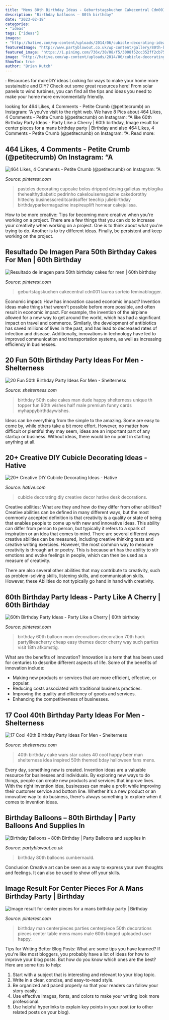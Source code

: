```yaml
---
title: "Mens 80th Birthday Ideas - Geburtstagskuchen Cakecentral Cdn001 Laurea Sorteio Feminablogger"
description: "Birthday balloons – 80th birthday"
date: "2023-02-18"
categories:
- "ideas"
tags: ["ideas"]
images:
- "http://hative.com/wp-content/uploads/2014/06/cubicle-decorating-ideas/4-cubicle-decorating-ideas.jpg"
featuredImage: "http://www.partyblowout.co.uk/wp-content/gallery/80th-birthday-1/2016-06-11-17.52.57-1.jpg"
featured_image: "https://i.pinimg.com/736x/30/08/f5/3008f52cc352ff2cb7567b9390e5b8df.jpg"
image: "http://hative.com/wp-content/uploads/2014/06/cubicle-decorating-ideas/4-cubicle-decorating-ideas.jpg"
ShowToc: true
author: "Brian Kutch"
---
```



: Resources for moreDIY ideas
Looking for ways to make your home more sustainable and DIY? Check out some great resources here! From solar panels to wind turbines, you can find all the tips and ideas you need to make your home more environmentally friendly.

	

		
looking for 464 Likes, 4 Comments - Petite Crumb (@petitecrumb) on Instagram: “A you've visit to the right web. We have 8 Pics about 464 Likes, 4 Comments - Petite Crumb (@petitecrumb) on Instagram: “A like 60th Birthday Party Ideas - Party Like a Cherry | 60th birthday, Image result for center pieces for a mans birthday party | Birthday and also 464 Likes, 4 Comments - Petite Crumb (@petitecrumb) on Instagram: “A. Read more:
		
    
## 464 Likes, 4 Comments - Petite Crumb (@petitecrumb) On Instagram: “A

<img loading=lazy src="https://i.pinimg.com/736x/cb/94/47/cb9447c164cf0349269dc78054d07563.jpg" onerror="this.onerror=null;this.src='https://tse4.mm.bing.net/th?id=OIP.cHymJR3Ps_irLXWeiU7GwwAAAA&amp;pid=15.1';" alt="464 Likes, 4 Comments - Petite Crumb (@petitecrumb) on Instagram: “A">

_Source: pinterest.com_

>pasteles decorating cupcake bolos dripped desing galletas myblogika thehealthydiabetic pedrinho cakelouisemagazine cakedorothy hittechy businesscreditcardsoffer teechip juliebirthday birthdayparkermagazine inspireuplift hornear cakejulissa. 

	

How to be more creative: Tips for becoming more creative when you're working on a project.
There are a few things that you can do to increase your creativity when working on a project. One is to think about what you're trying to do. Another is to try different ideas. Finally, be persistent and keep working on the project.

    
## Resultado De Imagen Para 50th Birthday Cakes For Men | 60th Birthday

<img loading=lazy src="https://i.pinimg.com/736x/30/08/f5/3008f52cc352ff2cb7567b9390e5b8df.jpg" onerror="this.onerror=null;this.src='https://tse2.mm.bing.net/th?id=OIP.oEab5h504ypcd1H3sFxCZAHaJ3&amp;pid=15.1';" alt="Resultado de imagen para 50th birthday cakes for men | 60th birthday">

_Source: pinterest.com_

>geburtstagskuchen cakecentral cdn001 laurea sorteio feminablogger. 

	

Economic impact: How has innovation caused economic impact?
Invention ideas make things that weren't possible before more possible, and often result in economic impact. For example, the invention of the airplane allowed for a new way to get around the world, which has had a significant impact on travel and commerce. Similarly, the development of antibiotics has saved millions of lives in the past, and has lead to decreased rates of infection and disease. Additionally, innovations in technology have led to improved communication and transportation systems, as well as increasing efficiency in businesses.

    
## 20 Fun 50th Birthday Party Ideas For Men - Shelterness

<img loading=lazy src="http://i.shelterness.com/2017/02/15-50th-birthday-cake-vintage-dude-for-a-man.jpg" onerror="this.onerror=null;this.src='https://tse2.mm.bing.net/th?id=OIP.vYP4U5uZzJqbsIBEFSXSXAHaJ4&amp;pid=15.1';" alt="20 Fun 50th Birthday Party Ideas For Men - Shelterness">

_Source: shelterness.com_

>birthday 50th cake cakes man dude happy shelterness unique th topper fun 90th wishes half male premium funny cards myhappybirthdaywishes. 

	

Ideas can be everything from the simple to the amazing. Some are easy to come by, while others take a bit more effort. However, no matter how difficult or plentiful they may seem, ideas are an important part of any startup or business. Without ideas, there would be no point in starting anything at all.

    
## 20+ Creative DIY Cubicle Decorating Ideas - Hative

<img loading=lazy src="http://hative.com/wp-content/uploads/2014/06/cubicle-decorating-ideas/4-cubicle-decorating-ideas.jpg" onerror="this.onerror=null;this.src='https://tse4.mm.bing.net/th?id=OIP.VHOx8lixeW7JpfU3SP7vlgHaJ4&amp;pid=15.1';" alt="20+ Creative DIY Cubicle Decorating Ideas - Hative">

_Source: hative.com_

>cubicle decorating diy creative decor hative desk decorations. 

	

Creative abilities: What are they and how do they differ from other abilities?
Creative abilities can be defined in many different ways, but the most commonly accepted definition is that creativity is a quality or state of being that enables people to come up with new and innovative ideas. This ability can differ from person to person, but typically it refers to a spark of inspiration or an idea that comes to mind.
There are several different ways creative abilities can be measured, including creative thinking tests and creative writing exercises. However, the most common way to measure creativity is through art or poetry. This is because art has the ability to stir emotions and evoke feelings in people, which can then be used as a measure of creativity.

There are also several other abilities that may contribute to creativity, such as problem-solving skills, listening skills, and communication skills. However, these Abilities do not typically go hand in hand with creativity.

    
## 60th Birthday Party Ideas - Party Like A Cherry | 60th Birthday

<img loading=lazy src="https://i.pinimg.com/736x/2d/03/1f/2d031fdeb07cf6db9ffb15bd9083d4c6.jpg" onerror="this.onerror=null;this.src='https://tse2.mm.bing.net/th?id=OIP.1sm55PP5nG5wdJOwumBrsAHaLH&amp;pid=15.1';" alt="60th Birthday Party Ideas - Party Like a Cherry | 60th birthday">

_Source: pinterest.com_

>birthday 60th balloon mom decorations decoration 70th hack partylikeacherry cheap easy themes decor cherry way such parties visit 18th afkomstig. 

	

What are the benefits of innovation?
Innovation is a term that has been used for centuries to describe different aspects of life. Some of the benefits of innovation include: 
- Making new products or services that are more efficient, effective, or popular.
- Reducing costs associated with traditional business practices.
- Improving the quality and efficiency of goods and services. 
- Enhancing the competitiveness of businesses.

    
## 17 Cool 40th Birthday Party Ideas For Men - Shelterness

<img loading=lazy src="https://i.shelterness.com/2017/02/16-Star-Wars-inspired-40th-birthday-cake-for-fans.jpg" onerror="this.onerror=null;this.src='https://tse3.mm.bing.net/th?id=OIP.fxi9xGB_HQwdam21ArD5eQHaJ7&amp;pid=15.1';" alt="17 Cool 40th Birthday Party Ideas For Men - Shelterness">

_Source: shelterness.com_

>40th birthday cake wars star cakes 40 cool happy beer man shelterness idea inspired 50th themed bday halloween fans mens. 

	

Every day, something new is created. Invention ideas are a valuable resource for businesses and individuals. By exploring new ways to do things, people can create new products and services that improve lives. With the right invention idea, businesses can make a profit while improving their customer service and bottom line. Whether it's a new product or an innovative way to do business, there's always something to explore when it comes to invention ideas.

    
## Birthday Balloons – 80th Birthday | Party Balloons And Supplies In

<img loading=lazy src="http://www.partyblowout.co.uk/wp-content/gallery/80th-birthday-1/2016-06-11-17.52.57-1.jpg" onerror="this.onerror=null;this.src='https://tse3.mm.bing.net/th?id=OIP.2XH-E9yEJnJ4DpYh7koEaAAAAA&amp;pid=15.1';" alt="Birthday Balloons – 80th Birthday | Party Balloons and supplies in">

_Source: partyblowout.co.uk_

>birthday 80th balloons cumbernauld. 

	

Conclusion
Creative art can be seen as a way to express your own thoughts and feelings. It can also be used to show off your skills.

    
## Image Result For Center Pieces For A Mans Birthday Party | Birthday

<img loading=lazy src="https://i.pinimg.com/736x/05/2a/90/052a9039c4c559f10d872f4fcd560adb--man-birthday-parties-th-birthday.jpg" onerror="this.onerror=null;this.src='https://tse4.mm.bing.net/th?id=OIP.B5pWWcIOomARNAvCjWLUkAHaJ3&amp;pid=15.1';" alt="Image result for center pieces for a mans birthday party | Birthday">

_Source: pinterest.com_

>birthday man centerpieces parties centerpiece 50th decorations pieces center table mens mans male 60th binged uploaded user happy. 

	

Tips for Writing Better Blog Posts: What are some tips you have learned?
If you're like most bloggers, you probably have a lot of ideas for how to improve your blog posts. But how do you know which ones are the best? Here are some tips to help:
1. Start with a subject that is interesting and relevant to your blog topic.
2. Write in a clear, concise, and easy-to-read style.
3. Be organized and paced properly so that your readers can follow your story easily.
4. Use effective images, fonts, and colors to make your writing look more professional.
5. Use helpful hyperlinks to explain key points in your post (or to other related posts on your blog).

